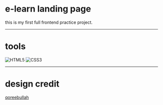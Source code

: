 <h1>e-learn landing page</h1>

<p>
this is my first full frontend practice project.
</p>

<hr>

<h1> tools </h1>



<p>

![HTML5](https://img.shields.io/badge/html5-%23E34F26.svg?style=for-the-badge&logo=html5&logoColor=white)
![CSS3](https://img.shields.io/badge/css3-%231572B6.svg?style=for-the-badge&logo=css3&logoColor=white)

<hr>

<h1>design credit</h1>

<p> <a href="https://t.co/WitNxQ77wF"> qoreebullah </a> </p>
